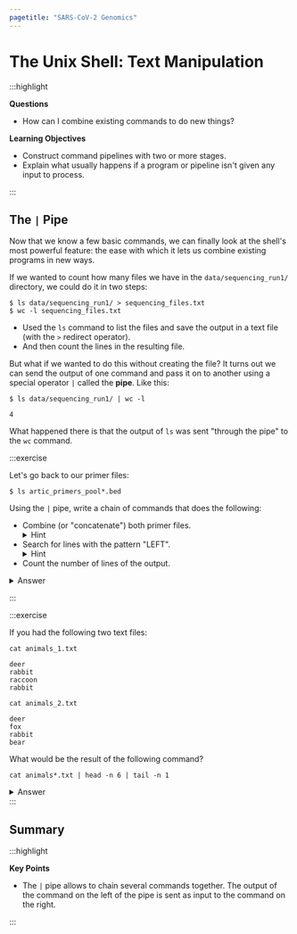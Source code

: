 ```yaml
---
pagetitle: "SARS-CoV-2 Genomics"
---
```


# The Unix Shell: Text Manipulation

:::highlight

**Questions**

- How can I combine existing commands to do new things?

**Learning Objectives**

- Construct command pipelines with two or more stages.
- Explain what usually happens if a program or pipeline isn't given any input to process.

:::

## The `|` Pipe

Now that we know a few basic commands, we can finally look at the shell's most powerful feature: the ease with which it lets us combine existing programs in new ways.

If we wanted to count how many files we have in the `data/sequencing_run1/` directory, we could do it in two steps:

```console
$ ls data/sequencing_run1/ > sequencing_files.txt
$ wc -l sequencing_files.txt
```

- Used the `ls` command to list the files and save the output in a text file (with the `>` redirect operator).
- And then count the lines in the resulting file. 

But what if we wanted to do this without creating the file?
It turns out we can send the output of one command and pass it on to another using a special operator `|` called the **pipe**.
Like this:

```console
$ ls data/sequencing_run1/ | wc -l
```

```
4
```

What happened there is that the output of `ls` was sent "through the pipe" to the `wc` command. 

:::exercise

Let's go back to our primer files: 

```console
$ ls artic_primers_pool*.bed
```

Using the `|` pipe, write a chain of commands that does the following:

- Combine (or "concatenate") both primer files. <details><summary>Hint</summary>Use the `cat` command.</details>
- Search for lines with the pattern "LEFT". <details><summary>Hint</summary>Use the `grep` command.</details>
- Count the number of lines of the output.

<details><summary>Answer</summary>

The three commands we want to use to achieve this are:

- `cat` to _concatenate_ the files.
- `grep` to only print the lines that match "LEFT".
- `wc -l` to count the number of lines. 

We can chain all the commands together like this:

```console
$ cat artic_primers_pool*.bed | grep "LEFT" | wc -l
```

```
109
```

</details>

:::


:::exercise

If you had the following two text files:

```console
cat animals_1.txt
```

```
deer
rabbit
raccoon
rabbit
```

```console
cat animals_2.txt
```

```
deer
fox
rabbit
bear
```

What would be the result of the following command?

```console
cat animals*.txt | head -n 6 | tail -n 1
```

<details><summary>Answer</summary>

The result would be "fox". 
Let's go through this step-by-step.

`cat animals*.txt` would combine the content of both files:

```
deer
rabbit
raccoon
rabbit
deer
fox
rabbit
bear
```

`head -n 6` would then print the first six lines of the combined file, so:

```
deer
rabbit
raccoon
rabbit
deer
fox
```

And finally `tail -n 1` would return the last line of this output:

```
fox
```

</details>
:::

## Summary

:::highlight

**Key Points**

- The `|` pipe allows to chain several commands together. The output of the command on the left of the pipe is sent as input to the command on the right.

:::
